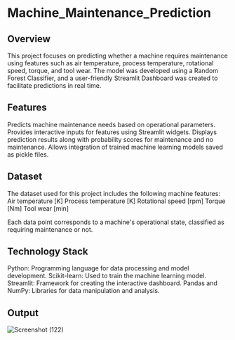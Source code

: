 # Machine_Maintenance_Prediction
## **Overview**
This project focuses on predicting whether a machine requires maintenance using features such as air temperature, process temperature, rotational speed, torque, and tool wear. The model was developed using a Random Forest Classifier, and a user-friendly Streamlit Dashboard was created to facilitate predictions in real time.

## **Features**
Predicts machine maintenance needs based on operational parameters.
Provides interactive inputs for features using Streamlit widgets.
Displays prediction results along with probability scores for maintenance and no maintenance.
Allows integration of trained machine learning models saved as pickle files.

## **Dataset**
The dataset used for this project includes the following machine features:
Air temperature [K]
Process temperature [K]
Rotational speed [rpm]
Torque [Nm]
Tool wear [min]

Each data point corresponds to a machine's operational state, classified as requiring maintenance or not.

## **Technology Stack**
Python: Programming language for data processing and model development.
Scikit-learn: Used to train the machine learning model.
Streamlit: Framework for creating the interactive dashboard.
Pandas and NumPy: Libraries for data manipulation and analysis.



## **Output**

![Screenshot (122)](https://github.com/user-attachments/assets/ce6c84ac-681f-4ca4-9a74-397f8a5c333e)
